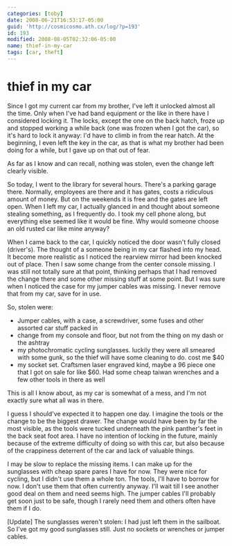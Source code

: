 ```yaml
---
categories: [toby]
date: 2008-06-21T16:53:17-05:00
guid: 'http://cosmicosmo.ath.cx/log/?p=193'
id: 193
modified: 2008-08-05T02:32:06-05:00
name: thief-in-my-car
tags: [car, theft]
---
```


thief in my car
===============

Since I got my current car from my brother, I've left it unlocked almost all the time.  Only when I've had band equipment or the like in there have I considered locking it.  The locks, except the one on the back hatch, froze up and stopped working a while back (one was frozen when I got the car), so it's hard to lock it anyway:  I'd have to climb in from the rear hatch.  At the beginning, I even left the key in the car, as that is what my brother had been doing for a while, but I gave up on that out of fear.

As far as I know and can recall, nothing was stolen, even the change left clearly visible.

So today, I went to the library for several hours.  There's a parking garage there.  Normally, employees are there and it has gates, costs a ridiculous amount of money.  But on the weekends it is free and the gates are left open.  When I left my car, I actually glanced in and thought about someone stealing something, as I frequently do.  I took my cell phone along, but everything else seemed like it would be fine.  Why would someone choose an old rusted car like mine anyway?

When I came back to the car, I quickly noticed the door wasn't fully closed (driver's).  The thought of a someone being in my car flashed into my head.  It become more realistic as I noticed the rearview mirror had been knocked out of place.  Then I saw some change from the center console missing.  I was still not totally sure at that point, thinking perhaps that I had removed the change there and some other missing stuff at some point.  But I was sure when I noticed the case for my jumper cables was missing.  I never remove that from my car, save for in use.

So, stolen were:

- Jumper cables, with a case, a screwdriver, some fuses and other assorted car stuff packed in
- change from my console and floor, but not from the thing on my dash or the ashtray
- my photochromatic cycling sunglasses.  luckily they were all smeared with some gunk, so the thief will have some cleaning to do.  cost me $40
- my socket set.  Craftsmen laser engraved kind, maybe a 96 piece one that I got on sale for like $60.  Had some cheap taiwan wrenches and a few other tools in there as well

This is all I know about, as my car is somewhat of a mess, and I'm not exactly sure what all was in there.

I guess I should've expected it to happen one day.  I imagine the tools or the change to be the biggest drawer.  The change would have been by far the most visible, as the tools were tucked underneath the pink panther's feet in the back seat foot area.  I have no intention of locking in the future, mainly because of the extreme difficulty of doing so with this car, but also because of the crappiness deterrent of the car and lack of valuable things.

I may be slow to replace the missing items.  I can make up for the sunglasses with cheap spare pares I have for now.  They were nice for cycling, but I didn't use them a whole ton.  The tools, I'll have to borrow for now.  I don't use them that often currently anyway.  I'll wait till I see another good deal on them and need seems high.  The jumper cables I'll probably get soon just to be safe, though I rarely need them and others often have them if I do.

[Update] The sunglasses weren't stolen: I had just left them in the sailboat.  So I've got my good sunglasses still.  Just no sockets or wrenches or jumper cables.
